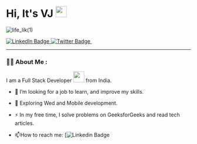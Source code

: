 <h1>
  Hi, It's VJ
  <img src="https://media.giphy.com/media/hvRJCLFzcasrR4ia7z/giphy.gif" width="30px"/>
</h1>

![life_lik(1)](https://user-images.githubusercontent.com/84858449/200856597-1de87f1c-7dcb-45ea-9604-b5c9bf1d4422.jpg)

<div id="badges">
  <a href="https://www.linkedin.com/in/vijaya-baskar/">
    <img src="https://img.shields.io/badge/LinkedIn-blue?style=for-the-badge&logo=linkedin&logoColor=white" alt="LinkedIn Badge"/>
  </a>
  <a href="https://twitter.com/VJBass1">
    <img src="https://img.shields.io/badge/Twitter-blue?style=for-the-badge&logo=twitter&logoColor=white" alt="Twitter Badge"/>
  </a>
  <img src="https://komarev.com/ghpvc/?username=Vijayabaskar56&style=flat-square&color=blue" alt="" />
</div>

---

### :man_technologist: About Me :

I am a Full Stack Developer <img src="https://media.giphy.com/media/WUlplcMpOCEmTGBtBW/giphy.gif" width="30"> from India.

- :telescope: I’m looking for a job to learn, and improve my skills.

- :seedling: Exploring Wed and Mobile development.

- :zap: In my free time, I solve problems on GeeksforGeeks and read tech articles.

- :mailbox:How to reach me: [![Linkedin Badge](https://img.shields.io/badge/LinkedIn-blue?style=for-the-badge&logo=linkedin&logoColor=white)
<!--
**Vijayabaskar56/Vijayabaskar56** is a ✨ _special_ ✨ repository because its `README.md` (this file) appears on your GitHub profile.


Here are some ideas to get you started:

- 🔭 I’m currently working on ...
- 🌱 I’m currently learning ...
- 👯 I’m looking to collaborate on ...
- 🤔 I’m looking for help with ...
- 💬 Ask me about ...
- 📫 How to reach me: ...
- 😄 Pronouns: ...
- ⚡ Fun fact: ...
-->
